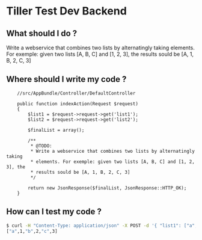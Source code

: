 # Tiller Test Dev Backend

## What should I do ?
Write a webservice that combines two lists by alternatingly taking elements. For exemple: given two lists [A, B, C] and [1, 2, 3], the results sould be [A, 1, B, 2, C, 3]

## Where should I write my code ?
```
    //src/AppBundle/Controller/DefaultController
    
    public function indexAction(Request $request)
    {
        $list1 = $request->request->get('list1');
        $list2 = $request->request->get('list2');
        
        $finalList = array();

        /**
         * @TODO: 
         * Write a webservice that combines two lists by alternatingly taking 
         * elements. For exemple: given two lists [A, B, C] and [1, 2, 3], the 
         * results sould be [A, 1, B, 2, C, 3]
         */
        
        return new JsonResponse($finalList, JsonResponse::HTTP_OK);
    }
```

## How can I test my code ?
```bash
$ curl -H "Content-Type: application/json" -X POST -d '{ "list1": ["a", "b", "c"], "list2": [1, 2, 3] }' test.local
["a",1,"b",2,"c",3]
```
